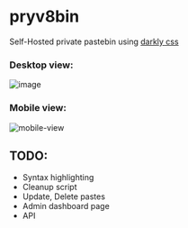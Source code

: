 # pryv8bin

Self-Hosted private pastebin using [darkly css](https://bootswatch.com/darkly/)

### Desktop view:
![image](https://user-images.githubusercontent.com/38071738/115679269-05913880-a370-11eb-9b40-7176eff07220.png)

### Mobile view:
![mobile-view](https://user-images.githubusercontent.com/38071738/115682924-8dc50d00-a373-11eb-9a7c-beb7127ddcd9.jpg)

## TODO:
* Syntax highlighting
* Cleanup script
* Update, Delete pastes
* Admin dashboard page
* API
